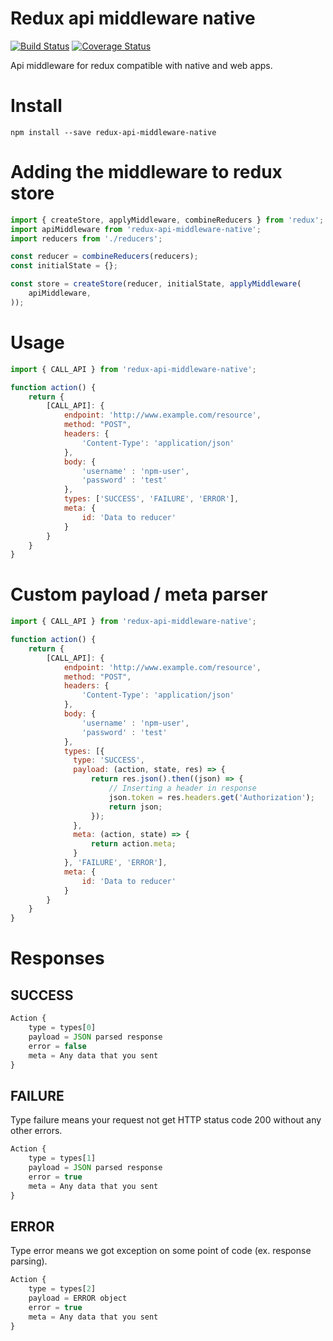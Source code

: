 Redux api middleware native
====================
[![Build Status](https://travis-ci.org/celso-henrique/redux-api-middleware-native.svg?branch=master)](https://travis-ci.org/celso-henrique/redux-api-middleware-native)
[![Coverage Status](https://coveralls.io/repos/github/celso-henrique/redux-api-middleware-native/badge.svg?branch=master)](https://coveralls.io/github/celso-henrique/redux-api-middleware-native?branch=master)

Api middleware for redux compatible with native and web apps.


# Install
```
npm install --save redux-api-middleware-native
```


# Adding the middleware to redux store
```js
import { createStore, applyMiddleware, combineReducers } from 'redux';
import apiMiddleware from 'redux-api-middleware-native';
import reducers from './reducers';

const reducer = combineReducers(reducers);
const initialState = {};

const store = createStore(reducer, initialState, applyMiddleware(
    apiMiddleware,
));
```

# Usage 

```js
import { CALL_API } from 'redux-api-middleware-native';

function action() {
    return {
        [CALL_API]: {
            endpoint: 'http://www.example.com/resource',
            method: "POST",
            headers: {
                'Content-Type': 'application/json'
            },
            body: {
                'username' : 'npm-user',
                'password' : 'test'
            },
            types: ['SUCCESS', 'FAILURE', 'ERROR'],
            meta: {
                id: 'Data to reducer'
            }
        }
    }
}
```

# Custom payload / meta parser 

```js
import { CALL_API } from 'redux-api-middleware-native';

function action() {
    return {
        [CALL_API]: {
            endpoint: 'http://www.example.com/resource',
            method: "POST",
            headers: {
                'Content-Type': 'application/json'
            },
            body: {
                'username' : 'npm-user',
                'password' : 'test'
            },
            types: [{
              type: 'SUCCESS',
              payload: (action, state, res) => {
                  return res.json().then((json) => {
                      // Inserting a header in response
                      json.token = res.headers.get('Authorization');
                      return json;
                  });
              },
              meta: (action, state) => {
                  return action.meta;
              }
            }, 'FAILURE', 'ERROR'],
            meta: {
                id: 'Data to reducer'
            }
        }
    }
}
```
# Responses

## SUCCESS
```js
Action {
    type = types[0]
    payload = JSON parsed response
    error = false
    meta = Any data that you sent
}
```

## FAILURE
Type failure means your request not get HTTP status code 200 without any other errors.

```js
Action {
    type = types[1]
    payload = JSON parsed response
    error = true
    meta = Any data that you sent
}
```

## ERROR
Type error means we got exception on some point of code (ex. response parsing).

```js
Action {
    type = types[2]
    payload = ERROR object
    error = true
    meta = Any data that you sent
}
```
